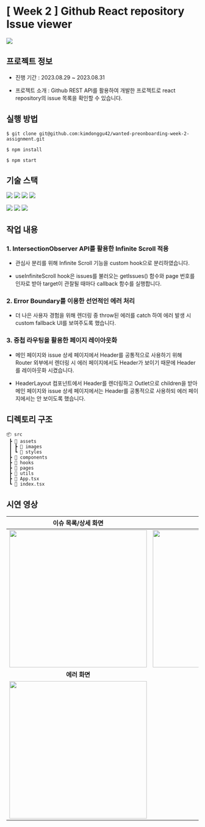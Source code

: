 # [ Week 2 ] Github React repository Issue viewer

<img src = https://camo.githubusercontent.com/431cb39804ef7c333ffa8b0dfec7e24581654e84e3c8bcf91f64a43158c3156c/68747470733a2f2f7374617469632e77616e7465642e636f2e6b722f696d616765732f6576656e74732f323930392f62333539313861362e6a7067 />

## 프로젝트 정보

- 진행 기간 : 2023.08.29 ~ 2023.08.31

- 프로젝트 소개 : Github REST API를 활용하여 개발한 프로젝트로 react repository의 issue 목록을 확인할 수 있습니다.

## 실행 방법

```
$ git clone git@github.com:kimdonggu42/wanted-preonboarding-week-2-assignment.git

$ npm install

$ npm start
```

## 기술 스택

<p align="left">
  <img src="https://img.shields.io/badge/react-61DAFB?style=for-the-badge"> 
  <img src="https://img.shields.io/badge/typescript-3178C6?style=for-the-badge"> 
  <img src="https://img.shields.io/badge/axios-5A29E4?style=for-the-badge"> 
  <img src="https://img.shields.io/badge/styledComponents-DB7093?style=for-the-badge">
</p>

<p align="left">
  <img src="https://img.shields.io/badge/prettier-F7B93E?style=for-the-badge"> 
  <img src="https://img.shields.io/badge/esLint-4B32C3?style=for-the-badge"> 
  <img src="https://img.shields.io/badge/husky-273A60?style=for-the-badge">
</p>

## 작업 내용

### 1. IntersectionObserver API를 활용한 Infinite Scroll 적용

- 관심사 분리를 위해 Infinite Scroll 기능을 custom hook으로 분리하였습니다.

- useInfiniteScroll hook은 issues를 불러오는 getIssues() 함수와 page 번호를 인자로 받아 target이 관찰될 때마다 callback 함수를 실행합니다.

### 2. Error Boundary를 이용한 선언적인 에러 처리

- 더 나은 사용자 경험을 위해 렌더링 중 throw된 에러를 catch 하여 에러 발생 시 custom fallback UI를 보여주도록 했습니다.

### 3. 중첩 라우팅을 활용한 페이지 레이아웃화

- 메인 페이지와 issue 상세 페이지에서 Header를 공통적으로 사용하기 위해 Router 외부에서 렌더링 시 에러 페이지에서도 Header가 보이기 때문에 Header를 레이아웃화 시켰습니다.

- HeaderLayout 컴포넌트에서 Header를 렌더링하고 Outlet으로 children을 받아 메인 페이지와 issue 상세 페이지에서는 Header를 공통적으로 사용하되 에러 페이지에서는 안 보이도록 했습니다.

## 디렉토리 구조

```
📦 src
 ┣ 📂 assets
 ┃ ┣ 📂 images
 ┃ ┗ 📂 styles
 ┣ 📂 components
 ┣ 📂 hooks
 ┣ 📂 pages
 ┣ 📂 utils
 ┣ 📜 App.tsx
 ┗ 📜 index.tsx
```

## 시연 영상

|                                                **이슈 목록/상세 화면**                                                 |                                                    **무한 스크롤**                                                     |
| :--------------------------------------------------------------------------------------------------------------------: | :--------------------------------------------------------------------------------------------------------------------: |
| <img width="360px" src="https://github.com/kimdonggu42/saveme/assets/115632555/69d6d751-da59-4ab3-93a2-9df9e8758181"/> | <img width="360px" src="https://github.com/kimdonggu42/saveme/assets/115632555/1aadbbef-f15a-4ad8-87aa-3142dfdaec7b"/> |
|                                                     **에러 화면**                                                      |
| <img width="360px" src="https://github.com/kimdonggu42/saveme/assets/115632555/b20d060c-62cf-48db-8f27-bf9d5e852af3"/> |
